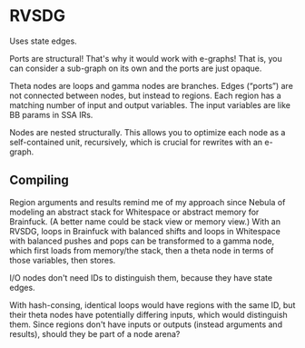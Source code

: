 # RVSDG

Uses state edges.

Ports are structural! That's why it would work with e-graphs! That is, you can
consider a sub-graph on its own and the ports are just opaque.

Theta nodes are loops and gamma nodes are branches. Edges (“ports”) are not
connected between nodes, but instead to regions. Each region has a matching
number of input and output variables. The input variables are like BB params in
SSA IRs.

Nodes are nested structurally. This allows you to optimize each node as a
self-contained unit, recursively, which is crucial for rewrites with an e-graph.

## Compiling

Region arguments and results remind me of my approach since Nebula of modeling
an abstract stack for Whitespace or abstract memory for Brainfuck. (A better
name could be stack view or memory view.) With an RVSDG, loops in Brainfuck with
balanced shifts and loops in Whitespace with balanced pushes and pops can be
transformed to a gamma node, which first loads from memory/the stack, then a
theta node in terms of those variables, then stores.

I/O nodes don't need IDs to distinguish them, because they have state edges.

With hash-consing, identical loops would have regions with the same ID, but
their theta nodes have potentially differing inputs, which would distinguish
them. Since regions don't have inputs or outputs (instead arguments and
results), should they be part of a node arena?

